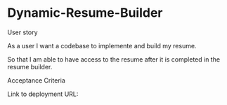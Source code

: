 # Dynamic-Resume-Builder
User story 


As a user I want a codebase to implemente and build my resume. 

So that I am able to have access to the resume after it is completed in the resume builder.




Acceptance Criteria






Link to deployment URL:
